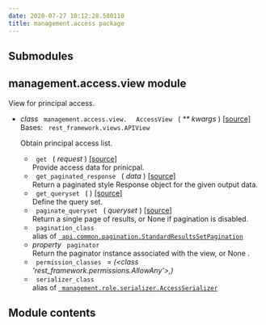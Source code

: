 ```yaml
---
date: 2020-07-27 10:12:28.580110
title: management.access package
---
```

<div id="management-access-package" class="section">


<div id="submodules" class="section">

## Submodules

</div>

<div id="module-management.access.view" class="section">

<span id="management-access-view-module"> </span>

## management.access.view module

View for principal access.

  - *class* `  management.access.view.  ` `  AccessView  `
    <span class="sig-paren"> ( </span> *<span class="o"> \*\* </span>
    <span class="n"> kwargs </span>* <span class="sig-paren"> ) </span>
    [<span class="viewcode-link"> \[source\]
    </span>](../../_modules/management/access/view/#AccessView)  
    Bases: `  rest_framework.views.APIView  `
    
    Obtain principal access list.
    
      - `  get  ` <span class="sig-paren"> ( </span> *<span class="n">
        request </span>* <span class="sig-paren"> ) </span>
        [<span class="viewcode-link"> \[source\]
        </span>](../../_modules/management/access/view/#AccessView.get)  
        Provide access data for prinicpal.
    
    <!-- end list -->
    
      - `  get_paginated_response  ` <span class="sig-paren"> ( </span>
        *<span class="n"> data </span>* <span class="sig-paren"> )
        </span> [<span class="viewcode-link"> \[source\]
        </span>](../../_modules/management/access/view/#AccessView.get_paginated_response)  
        Return a paginated style Response object for the given output
        data.
    
    <!-- end list -->
    
      - `  get_queryset  ` <span class="sig-paren"> ( </span>
        <span class="sig-paren"> ) </span> [<span class="viewcode-link">
        \[source\]
        </span>](../../_modules/management/access/view/#AccessView.get_queryset)  
        Define the query set.
    
    <!-- end list -->
    
      - `  paginate_queryset  ` <span class="sig-paren"> ( </span>
        *<span class="n"> queryset </span>* <span class="sig-paren"> )
        </span> [<span class="viewcode-link"> \[source\]
        </span>](../../_modules/management/access/view/#AccessView.paginate_queryset)  
        Return a single page of results, or None if pagination is
        disabled.
    
    <!-- end list -->
    
      - `  pagination_class  `  
        alias of [`  api.common.pagination.StandardResultsSetPagination
         `](../api.common/#api.common.pagination.StandardResultsSetPagination "api.common.pagination.StandardResultsSetPagination")
    
    <!-- end list -->
    
      - *property* `  paginator  `  
        Return the paginator instance associated with the view, or None
        .
    
    <!-- end list -->
    
      - `  permission_classes  ` *= (\<class
        'rest\_framework.permissions.AllowAny'\>,)*
    
    <!-- end list -->
    
      - `  serializer_class  `  
        alias of [`  management.role.serializer.AccessSerializer
         `](../management.role/#management.role.serializer.AccessSerializer "management.role.serializer.AccessSerializer")

</div>

<div id="module-management.access" class="section">

<span id="module-contents"> </span>

## Module contents

</div>

</div>
